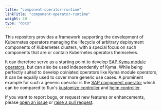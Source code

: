 ```yaml
---
title: "component-operator-runtime"
linkTitle: "component-operator-runtime"
weight: 40
type: "docs"
---
```


This repository provides a framework supporting the development of Kubernetes operators
managing the lifecycle of arbitrary deployment components of Kubernetes clusters, with a special focus
on such components that are or contain Kubernetes operators themselves.

It can therefore serve as a starting point to develop [SAP Kyma module operators](https://github.com/kyma-project/template-operator),
but can also be used independently of Kyma. While being perfectly suited to develop opiniated operators like Kyma module operators, it can be
equally used to cover more generic use cases. A prominent example for such a generic operator is the [SAP component operator](https://github.com/sap/component-operator) which can be compared to flux's [kustomize controller](https://github.com/fluxcd/kustomize-controller) and [helm controller](https://github.com/fluxcd/helm-controller).

If you want to report bugs, or request new features or enhancements, please [open an issue](https://github.com/sap/component-operator-runtime/issues)
or [raise a pull request](https://github.com/sap/component-operator-runtime/pulls).